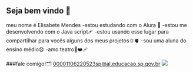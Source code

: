 ## Seja bem vindo 🤎

meu nome é Elisabete Mendes 
-estou estudando com o Alura 📖
-estou me desenvolvendo com o Java script🩹
-estou usando esse lugar para compartilhar para vocês alguns dos meus projetos🫑🫀
-sou uma aluna do ensino médio😧
-amo teatro🤲❤️‍🩹

###fale comigo!🗂️
00001106220523sp@al.educacao.sp.gov.br
![](https://media1.tenor.com/m/ezakVYwMX9AAAAAC/pvssytalk-onikasciit.gif)



